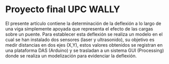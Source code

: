 # Proyecto final UPC WALLY
El presente artículo contiene la determinación de la deflexión a lo largo de una viga simplemente apoyada que representa el efecto de las cargas sobre un puente. Para establecer esta deflexión se realiza un modelo en el cual se han instalado dos sensores (laser y ultrasonido), su objetivo es medir distancias en dos ejes (X,Y), estos valores obtenidos se registran en una plataforma DAS (Arduino) y se trasladan a un sistema GUI (Processing) donde se realiza un modelización para evidenciar la deflexión.
